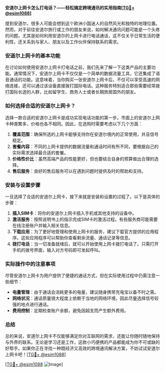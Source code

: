 **安道尔上网卡怎么打电话？——轻松搞定跨境通讯的实用指南[[TG💪+ @esim1088](https://t.me/s/esim1088)]**

提到安道尔，很多人可能会想到这个欧洲小国迷人的自然风光和独特的地理位置。然而，对于前往安道尔旅行或工作的朋友来说，如何解决通讯问题可能是一个头疼的问题。尤其是如何利用安道尔的上网卡进行电话通话，这不仅关乎日常生活的便利性，还关系到与家人、朋友以及工作伙伴保持联系的需求。

### 安道尔上网卡的基本功能

在讨论如何使用安道尔上网卡打电话之前，我们先来了解一下这类产品的主要功能。通常情况下，安道尔上网卡不仅仅是一个简单的数据流量工具，它还集成了语音通话的功能。这意味着，当你购买一张安道尔上网卡后，不仅可以享受高速的网络连接，还可以通过该设备直接拨打国际电话。这种服务特别适合那些需要经常拨打国际长途的人群，比如留学生、商务人士或者长期旅居国外的朋友。

### 如何选择合适的安道尔上网卡？

选择一款合适的安道尔上网卡是成功实现电话功能的第一步。市面上的安道尔上网卡种类繁多，价格也各不相同。因此，在选购时需要考虑以下几个方面：

1. **覆盖范围**：确保所选的上网卡能够支持你在安道尔境内的正常使用，并且信号稳定。
2. **套餐内容**：不同的上网卡提供的数据流量和通话时间有所不同，要根据自己的实际需求选择最合适的套餐。
3. **价格性价比**：虽然高端产品的性能更好，但也要结合自身的预算做出合理的选择。
4. **售后服务**：良好的售后服务可以在遇到问题时提供及时的帮助和支持。

### 安装与设置步骤

一旦选择了合适的安道尔上网卡，接下来就是安装和设置的过程了。以下是具体的步骤：

1. **插入SIM卡**：将你的安道尔上网卡插入手机或其他支持的设备中。
2. **激活服务**：按照说明书上的指示完成SIM卡的激活过程。有些服务商可能需要在线注册账户并输入相关信息。
3. **下载应用**：为了更好地管理和使用上网卡的服务，建议下载官方提供的应用程序。这些应用程序可以帮助你查看剩余流量、通话记录等信息。
4. **拨打电话**：当一切准备就绪后，就可以开始使用上网卡拨打电话了。只需打开手机的拨号界面，输入对方号码即可发起呼叫。

### 实际操作中的注意事项

尽管安道尔上网卡为用户提供了便捷的通话方式，但在实际使用过程中仍需注意一些细节：

- **电量管理**：由于通话会消耗更多的电量，建议随身携带充电宝以备不时之需。
- **网络状况**：通话质量很大程度上依赖于当地的网络环境，因此尽量选择信号较强的地点进行通话。
- **费用控制**：定期检查账户余额，避免因超支而产生额外费用。

### 总结

总的来说，安道尔上网卡不仅能够满足你对互联网的需求，还能让你随时随地保持与外界的联系。无论是学习还是工作，这款小巧便携的产品都能成为你不可或缺的好帮手。如果你正在寻找一种既经济又高效的跨境通讯解决方案，不妨试试安道尔上网卡吧！[[TG💪+ @esim1088](https://t.me/s/esim1088)]

[[TG💪+ @esim1088](https://t.me/s/esim1088) ![Image](https://i.postimg.cc/4NQfJmqS/Snipaste-2025-05-13-00-14-12.png)]
